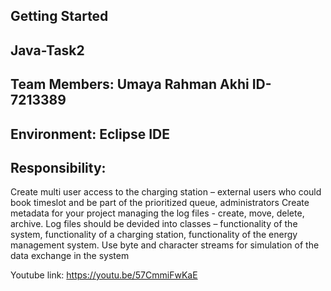 ## Getting Started

## Java-Task2
## Team Members: Umaya Rahman Akhi ID- 7213389
## Environment: Eclipse IDE
## Responsibility:
Create multi user access to the charging station – external users who could book timeslot and be part of the prioritized queue, administrators Create metadata for your project managing the log files - create, move, delete, archive. Log files should be devided into classes – functionality of the system, functionality of a charging station, functionality of the energy management system. Use byte and character streams for simulation of the data exchange in the system

Youtube link:
https://youtu.be/57CmmiFwKaE

